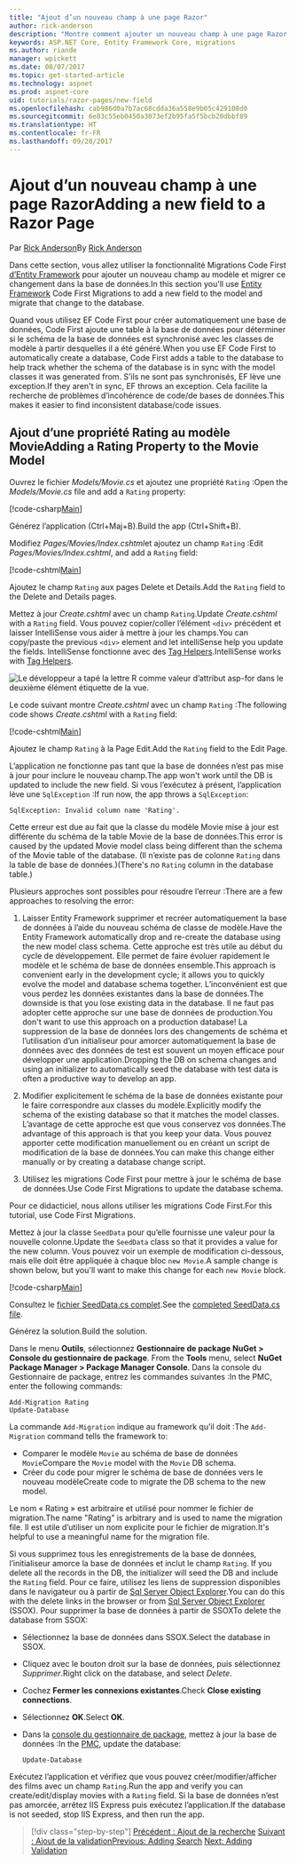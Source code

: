 ```yaml
---
title: "Ajout d’un nouveau champ à une page Razor"
author: rick-anderson
description: "Montre comment ajouter un nouveau champ à une page Razor avec Entity Framework Core"
keywords: ASP.NET Core, Entity Framework Core, migrations
ms.author: riande
manager: wpickett
ms.date: 08/07/2017
ms.topic: get-started-article
ms.technology: aspnet
ms.prod: aspnet-core
uid: tutorials/razor-pages/new-field
ms.openlocfilehash: cab986d0a7b7ac68cdda36a558e9b05c429108d0
ms.sourcegitcommit: 6e83c55eb0450a3073ef2b95fa5f5bcb20dbbf89
ms.translationtype: HT
ms.contentlocale: fr-FR
ms.lasthandoff: 09/28/2017
---
```

# <a name="adding-a-new-field-to-a-razor-page"></a><span data-ttu-id="29077-104">Ajout d’un nouveau champ à une page Razor</span><span class="sxs-lookup"><span data-stu-id="29077-104">Adding a new field to a Razor Page</span></span>

<span data-ttu-id="29077-105">Par [Rick Anderson](https://twitter.com/RickAndMSFT)</span><span class="sxs-lookup"><span data-stu-id="29077-105">By [Rick Anderson](https://twitter.com/RickAndMSFT)</span></span>

<span data-ttu-id="29077-106">Dans cette section, vous allez utiliser la fonctionnalité Migrations Code First [d’Entity Framework](https://docs.microsoft.com/ef/core/get-started/aspnetcore/new-db) pour ajouter un nouveau champ au modèle et migrer ce changement dans la base de données.</span><span class="sxs-lookup"><span data-stu-id="29077-106">In this section you'll use [Entity Framework](https://docs.microsoft.com/ef/core/get-started/aspnetcore/new-db) Code First Migrations to add a new field to the model and migrate that change to the database.</span></span>

<span data-ttu-id="29077-107">Quand vous utilisez EF Code First pour créer automatiquement une base de données, Code First ajoute une table à la base de données pour déterminer si le schéma de la base de données est synchronisé avec les classes de modèle à partir desquelles il a été généré.</span><span class="sxs-lookup"><span data-stu-id="29077-107">When you use EF Code First to automatically create a database, Code First adds a table to the database to help track whether the schema of the database is in sync with the model classes it was generated from.</span></span> <span data-ttu-id="29077-108">S’ils ne sont pas synchronisés, EF lève une exception.</span><span class="sxs-lookup"><span data-stu-id="29077-108">If they aren't in sync, EF throws an exception.</span></span> <span data-ttu-id="29077-109">Cela facilite la recherche de problèmes d’incohérence de code/de bases de données.</span><span class="sxs-lookup"><span data-stu-id="29077-109">This makes it easier to find inconsistent database/code issues.</span></span>

## <a name="adding-a-rating-property-to-the-movie-model"></a><span data-ttu-id="29077-110">Ajout d’une propriété Rating au modèle Movie</span><span class="sxs-lookup"><span data-stu-id="29077-110">Adding a Rating Property to the Movie Model</span></span>

<span data-ttu-id="29077-111">Ouvrez le fichier *Models/Movie.cs* et ajoutez une propriété `Rating` :</span><span class="sxs-lookup"><span data-stu-id="29077-111">Open the *Models/Movie.cs* file and add a `Rating` property:</span></span>

[!code-csharp[Main](razor-pages-start/sample/RazorPagesMovie/Models/MovieDateRating.cs?highlight=11&range=7-18)]

<span data-ttu-id="29077-112">Générez l’application (Ctrl+Maj+B).</span><span class="sxs-lookup"><span data-stu-id="29077-112">Build the app (Ctrl+Shift+B).</span></span>

<span data-ttu-id="29077-113">Modifiez *Pages/Movies/Index.cshtml*et ajoutez un champ `Rating` :</span><span class="sxs-lookup"><span data-stu-id="29077-113">Edit *Pages/Movies/Index.cshtml*, and add a `Rating` field:</span></span>

[!code-cshtml[Main](razor-pages-start/sample/RazorPagesMovie/Pages/Movies/Index.cshtml?highlight=40-42,61-63)]

<span data-ttu-id="29077-114">Ajoutez le champ `Rating` aux pages Delete et Details.</span><span class="sxs-lookup"><span data-stu-id="29077-114">Add the `Rating` field to the Delete and Details pages.</span></span>

<span data-ttu-id="29077-115">Mettez à jour *Create.cshtml* avec un champ `Rating`.</span><span class="sxs-lookup"><span data-stu-id="29077-115">Update *Create.cshtml* with a `Rating` field.</span></span> <span data-ttu-id="29077-116">Vous pouvez copier/coller l’élément `<div>` précédent et laisser IntelliSense vous aider à mettre à jour les champs.</span><span class="sxs-lookup"><span data-stu-id="29077-116">You can copy/paste the previous `<div>` element and let intelliSense help you update the fields.</span></span> <span data-ttu-id="29077-117">IntelliSense fonctionne avec des [Tag Helpers](xref:mvc/views/tag-helpers/intro).</span><span class="sxs-lookup"><span data-stu-id="29077-117">IntelliSense works with [Tag Helpers](xref:mvc/views/tag-helpers/intro).</span></span>

![Le développeur a tapé la lettre R comme valeur d’attribut asp-for dans le deuxième élément étiquette de la vue.](new-field/_static/cr.png)

<span data-ttu-id="29077-121">Le code suivant montre *Create.cshtml* avec un champ `Rating` :</span><span class="sxs-lookup"><span data-stu-id="29077-121">The following code shows *Create.cshtml* with a `Rating` field:</span></span>

[!code-cshtml[Main](razor-pages-start/sample/RazorPagesMovie/Pages/Movies/Create.cshtml?highlight=36-40)]

<span data-ttu-id="29077-122">Ajoutez le champ `Rating` à la Page Edit.</span><span class="sxs-lookup"><span data-stu-id="29077-122">Add the `Rating` field to the Edit Page.</span></span>

<span data-ttu-id="29077-123">L’application ne fonctionne pas tant que la base de données n’est pas mise à jour pour inclure le nouveau champ.</span><span class="sxs-lookup"><span data-stu-id="29077-123">The app won't work until the DB is updated to include the new field.</span></span> <span data-ttu-id="29077-124">Si vous l’exécutez à présent, l’application lève une `SqlException` :</span><span class="sxs-lookup"><span data-stu-id="29077-124">If run now, the app throws a `SqlException`:</span></span>

```
SqlException: Invalid column name 'Rating'.
```

<span data-ttu-id="29077-125">Cette erreur est due au fait que la classe du modèle Movie mise à jour est différente du schéma de la table Movie de la base de données.</span><span class="sxs-lookup"><span data-stu-id="29077-125">This error is caused by the updated Movie model class being different than the schema of the Movie table of the database.</span></span> <span data-ttu-id="29077-126">(Il n’existe pas de colonne `Rating` dans la table de base de données.)</span><span class="sxs-lookup"><span data-stu-id="29077-126">(There's no `Rating` column in the database table.)</span></span>

<span data-ttu-id="29077-127">Plusieurs approches sont possibles pour résoudre l’erreur :</span><span class="sxs-lookup"><span data-stu-id="29077-127">There are a few approaches to resolving the error:</span></span>

1. <span data-ttu-id="29077-128">Laisser Entity Framework supprimer et recréer automatiquement la base de données à l’aide du nouveau schéma de classe de modèle.</span><span class="sxs-lookup"><span data-stu-id="29077-128">Have the Entity Framework automatically drop and re-create the database using  the new model class schema.</span></span> <span data-ttu-id="29077-129">Cette approche est très utile au début du cycle de développement. Elle permet de faire évoluer rapidement le modèle et le schéma de base de données ensemble.</span><span class="sxs-lookup"><span data-stu-id="29077-129">This approach is convenient early in the development cycle; it allows you to quickly evolve the model and database schema together.</span></span> <span data-ttu-id="29077-130">L’inconvénient est que vous perdez les données existantes dans la base de données.</span><span class="sxs-lookup"><span data-stu-id="29077-130">The downside is that you lose existing data in the database.</span></span> <span data-ttu-id="29077-131">Il ne faut pas adopter cette approche sur une base de données de production.</span><span class="sxs-lookup"><span data-stu-id="29077-131">You don't want to use this approach on a production database!</span></span> <span data-ttu-id="29077-132">La suppression de la base de données lors des changements de schéma et l’utilisation d’un initialiseur pour amorcer automatiquement la base de données avec des données de test est souvent un moyen efficace pour développer une application.</span><span class="sxs-lookup"><span data-stu-id="29077-132">Dropping the DB on schema changes and using an initializer to automatically seed the database with test data is often a productive way to develop an app.</span></span>

2. <span data-ttu-id="29077-133">Modifier explicitement le schéma de la base de données existante pour le faire correspondre aux classes du modèle.</span><span class="sxs-lookup"><span data-stu-id="29077-133">Explicitly modify the schema of the existing database so that it matches the model classes.</span></span> <span data-ttu-id="29077-134">L’avantage de cette approche est que vous conservez vos données.</span><span class="sxs-lookup"><span data-stu-id="29077-134">The advantage of this approach is that you keep your data.</span></span> <span data-ttu-id="29077-135">Vous pouvez apporter cette modification manuellement ou en créant un script de modification de la base de données.</span><span class="sxs-lookup"><span data-stu-id="29077-135">You can make this change either manually or by creating a database change script.</span></span>

3. <span data-ttu-id="29077-136">Utilisez les migrations Code First pour mettre à jour le schéma de base de données.</span><span class="sxs-lookup"><span data-stu-id="29077-136">Use Code First Migrations to update the database schema.</span></span>

<span data-ttu-id="29077-137">Pour ce didacticiel, nous allons utiliser les migrations Code First.</span><span class="sxs-lookup"><span data-stu-id="29077-137">For this tutorial, use Code First Migrations.</span></span>

<span data-ttu-id="29077-138">Mettez à jour la classe `SeedData` pour qu’elle fournisse une valeur pour la nouvelle colonne.</span><span class="sxs-lookup"><span data-stu-id="29077-138">Update the `SeedData` class so that it provides a value for the new column.</span></span> <span data-ttu-id="29077-139">Vous pouvez voir un exemple de modification ci-dessous, mais elle doit être appliquée à chaque bloc `new Movie`.</span><span class="sxs-lookup"><span data-stu-id="29077-139">A sample change is shown below, but you'll want to make this change for each `new Movie` block.</span></span>

[!code-csharp[Main](razor-pages-start/sample/RazorPagesMovie/Models/SeedDataRating.cs?name=snippet1&highlight=8)]

<span data-ttu-id="29077-140">Consultez le [fichier SeedData.cs complet](https://github.com/aspnet/Docs/blob/master/aspnetcore/tutorials/razor-pages/razor-pages-start/sample/RazorPagesMovie/Models/SeedDataRating.cs).</span><span class="sxs-lookup"><span data-stu-id="29077-140">See the [completed SeedData.cs file](https://github.com/aspnet/Docs/blob/master/aspnetcore/tutorials/razor-pages/razor-pages-start/sample/RazorPagesMovie/Models/SeedDataRating.cs).</span></span>

<span data-ttu-id="29077-141">Générez la solution.</span><span class="sxs-lookup"><span data-stu-id="29077-141">Build the solution.</span></span>

<span data-ttu-id="29077-142"><a name="pmc"></a> Dans le menu **Outils**, sélectionnez **Gestionnaire de package NuGet > Console du gestionnaire de package**.</span><span class="sxs-lookup"><span data-stu-id="29077-142"><a name="pmc"></a> From the **Tools** menu, select **NuGet Package Manager > Package Manager Console**.</span></span>
<span data-ttu-id="29077-143">Dans la console du Gestionnaire de package, entrez les commandes suivantes :</span><span class="sxs-lookup"><span data-stu-id="29077-143">In the PMC, enter the following commands:</span></span>

```PMC
Add-Migration Rating
Update-Database
```

<span data-ttu-id="29077-144">La commande `Add-Migration` indique au framework qu’il doit :</span><span class="sxs-lookup"><span data-stu-id="29077-144">The `Add-Migration` command tells the framework to:</span></span>

* <span data-ttu-id="29077-145">Comparer le modèle `Movie` au schéma de base de données `Movie`</span><span class="sxs-lookup"><span data-stu-id="29077-145">Compare the `Movie` model with the `Movie` DB schema.</span></span>
* <span data-ttu-id="29077-146">Créer du code pour migrer le schéma de base de données vers le nouveau modèle</span><span class="sxs-lookup"><span data-stu-id="29077-146">Create code to migrate the DB schema to the new model.</span></span>

<span data-ttu-id="29077-147">Le nom « Rating » est arbitraire et utilisé pour nommer le fichier de migration.</span><span class="sxs-lookup"><span data-stu-id="29077-147">The name "Rating" is arbitrary and is used to name the migration file.</span></span> <span data-ttu-id="29077-148">Il est utile d’utiliser un nom explicite pour le fichier de migration.</span><span class="sxs-lookup"><span data-stu-id="29077-148">It's helpful to use a meaningful name for the migration file.</span></span>

<span data-ttu-id="29077-149"><a name="ssox"></a> Si vous supprimez tous les enregistrements de la base de données, l’initialiseur amorce la base de données et inclut le champ `Rating`.</span><span class="sxs-lookup"><span data-stu-id="29077-149"><a name="ssox"></a> If you delete all the records in the DB, the initializer will seed the DB and include the `Rating` field.</span></span> <span data-ttu-id="29077-150">Pour ce faire, utilisez les liens de suppression disponibles dans le navigateur ou à partir de [Sql Server Object Explorer](xref:tutorials/razor-pages/sql#ssox).</span><span class="sxs-lookup"><span data-stu-id="29077-150">You can do this with the delete links in the browser or from [Sql Server Object Explorer](xref:tutorials/razor-pages/sql#ssox) (SSOX).</span></span> <span data-ttu-id="29077-151">Pour supprimer la base de données à partir de SSOX</span><span class="sxs-lookup"><span data-stu-id="29077-151">To delete the database from SSOX:</span></span>

* <span data-ttu-id="29077-152">Sélectionnez la base de données dans SSOX.</span><span class="sxs-lookup"><span data-stu-id="29077-152">Select the database in SSOX.</span></span>
* <span data-ttu-id="29077-153">Cliquez avec le bouton droit sur la base de données, puis sélectionnez *Supprimer*.</span><span class="sxs-lookup"><span data-stu-id="29077-153">Right click on the database, and select *Delete*.</span></span>
* <span data-ttu-id="29077-154">Cochez **Fermer les connexions existantes**.</span><span class="sxs-lookup"><span data-stu-id="29077-154">Check **Close existing connections**.</span></span>
* <span data-ttu-id="29077-155">Sélectionnez **OK**.</span><span class="sxs-lookup"><span data-stu-id="29077-155">Select **OK**.</span></span>
* <span data-ttu-id="29077-156">Dans la [console du gestionnaire de package](xref:tutorials/razor-pages/new-field#pmc), mettez à jour la base de données :</span><span class="sxs-lookup"><span data-stu-id="29077-156">In the [PMC](xref:tutorials/razor-pages/new-field#pmc), update the database:</span></span>

  ```PMC
  Update-Database
  ```

<span data-ttu-id="29077-157">Exécutez l’application et vérifiez que vous pouvez créer/modifier/afficher des films avec un champ `Rating`.</span><span class="sxs-lookup"><span data-stu-id="29077-157">Run the app and verify you can create/edit/display movies with a `Rating` field.</span></span> <span data-ttu-id="29077-158">Si la base de données n’est pas amorcée, arrêtez IIS Express puis exécutez l’application.</span><span class="sxs-lookup"><span data-stu-id="29077-158">If the database is not seeded, stop IIS Express, and then run the app.</span></span>

>[!div class="step-by-step"]
<span data-ttu-id="29077-159">[Précédent : Ajout de la recherche](xref:tutorials/razor-pages/search)
[Suivant : Ajout de la validation](xref:tutorials/razor-pages/validation)</span><span class="sxs-lookup"><span data-stu-id="29077-159">[Previous: Adding Search](xref:tutorials/razor-pages/search)
[Next: Adding Validation](xref:tutorials/razor-pages/validation)</span></span>
